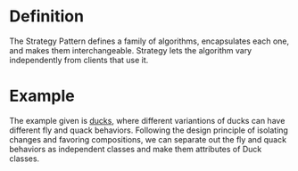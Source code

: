 # Definition
The Strategy Pattern defines a family of algorithms, encapsulates each one, 
and makes them interchangeable. Strategy lets the algorithm vary independently 
from clients that use it. 

# Example
The example given is [ducks](../head-first-design-patterns/src/main/java/headfirst/designpatterns/strategy/),
where different variantions of ducks can have 
different fly and quack behaviors. Following the design principle of isolating 
changes and favoring compositions, we can separate out the fly and quack
behaviors as independent classes and make them attributes of Duck classes. 


